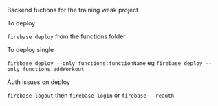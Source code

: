 Backend fuctions for the training weak project

To deploy

```firebase deploy``` from the functions folder

To deploy single

```firebase deploy --only functions:functionName``` eg ```firebase deploy --only functions:addWorkout```

Auth issues on deploy

```firebase logout``` then ```firebase login```
or
```firebase --reauth```
